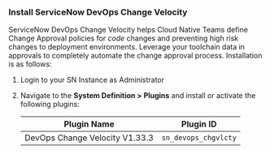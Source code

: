 ### Install ServiceNow DevOps Change Velocity

ServiceNow DevOps Change Velocity helps Cloud Native Teams define Change Approval policies for *code* changes and preventing high risk changes to deployment environments. Leverage your toolchain data in approvals to completely automate the change approval process. Installation is as follows:

1. Login to your SN Instance as Administrator

1. Navigate to the **System Definition > Plugins** and install or activate the following plugins:

   | Plugin Name                                   | Plugin ID              |
   | --------------------------------------------- | -----------------------|
   | DevOps Change Velocity  V1.33.3               | `sn_devops_chgvlcty`   |